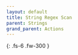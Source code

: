 ```yaml
---
layout: default
title: String Regex Scan
parent: Strings
grand_parent: Actions
---
```

{: .fs-6 .fw-300 }
